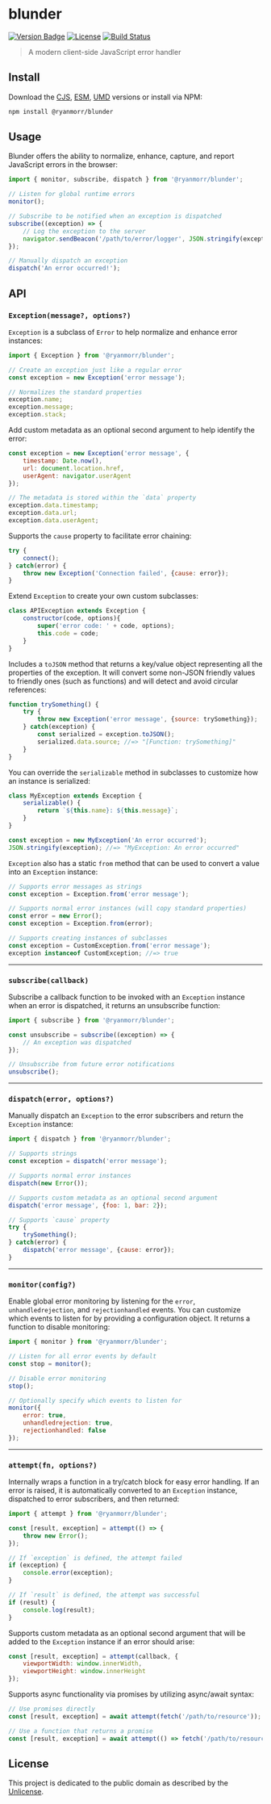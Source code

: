 # blunder

[![Version Badge][version-image]][project-url]
[![License][license-image]][license-url]
[![Build Status][build-image]][build-url]

> A modern client-side JavaScript error handler

## Install

Download the [CJS](https://github.com/ryanmorr/blunder/raw/master/dist/cjs/blunder.js), [ESM](https://github.com/ryanmorr/blunder/raw/master/dist/esm/blunder.js), [UMD](https://github.com/ryanmorr/blunder/raw/master/dist/umd/blunder.js) versions or install via NPM:

```sh
npm install @ryanmorr/blunder
```

## Usage

Blunder offers the ability to normalize, enhance, capture, and report JavaScript errors in the browser:

```javascript
import { monitor, subscribe, dispatch } from '@ryanmorr/blunder';

// Listen for global runtime errors
monitor();

// Subscribe to be notified when an exception is dispatched
subscribe((exception) => {
    // Log the exception to the server
    navigator.sendBeacon('/path/to/error/logger', JSON.stringify(exception));
});

// Manually dispatch an exception
dispatch('An error occurred!');
```

## API

### `Exception(message?, options?)`

`Exception` is a subclass of `Error` to help normalize and enhance error instances:

```javascript
import { Exception } from '@ryanmorr/blunder';

// Create an exception just like a regular error
const exception = new Exception('error message');

// Normalizes the standard properties
exception.name;
exception.message;
exception.stack;
```

Add custom metadata as an optional second argument to help identify the error:

```javascript
const exception = new Exception('error message', {
    timestamp: Date.now(),
    url: document.location.href,
    userAgent: navigator.userAgent
});

// The metadata is stored within the `data` property
exception.data.timestamp;
exception.data.url;
exception.data.userAgent;
```

Supports the `cause` property to facilitate error chaining:

```javascript
try {
    connect();
} catch(error) {
    throw new Exception('Connection failed', {cause: error});
}
```

Extend `Exception` to create your own custom subclasses:

```javascript
class APIException extends Exception {
    constructor(code, options){
        super('error code: ' + code, options);
        this.code = code;
    }
}
```

Includes a `toJSON` method that returns a key/value object representing all the properties of the exception. It will convert some non-JSON friendly values to friendly ones (such as functions) and will detect and avoid circular references:

```javascript
function trySomething() {
    try {
        throw new Exception('error message', {source: trySomething});
    } catch(exception) {
        const serialized = exception.toJSON();
        serialized.data.source; //=> "[Function: trySomething]"
    }
}
```

You can override the `serializable` method in subclasses to customize how an instance is serialized:

```javascript
class MyException extends Exception {
    serializable() {
        return `${this.name}: ${this.message}`;
    }
}

const exception = new MyException('An error occurred');
JSON.stringify(exception); //=> "MyException: An error occurred"
```

`Exception` also has a static `from` method that can be used to convert a value into an `Exception` instance:

```javascript
// Supports error messages as strings
const exception = Exception.from('error message');

// Supports normal error instances (will copy standard properties)
const error = new Error();
const exception = Exception.from(error);

// Supports creating instances of subclasses
const exception = CustomException.from('error message');
exception instanceof CustomException; //=> true
```

------

### `subscribe(callback)`

Subscribe a callback function to be invoked with an `Exception` instance when an error is dispatched, it returns an unsubscribe function:

```javascript
import { subscribe } from '@ryanmorr/blunder';

const unsubscribe = subscribe((exception) => {
    // An exception was dispatched
});

// Unsubscribe from future error notifications
unsubscribe();
```

------

### `dispatch(error, options?)`

Manually dispatch an `Exception` to the error subscribers and return the `Exception` instance:

```javascript
import { dispatch } from '@ryanmorr/blunder';

// Supports strings
const exception = dispatch('error message');

// Supports normal error instances
dispatch(new Error());

// Supports custom metadata as an optional second argument
dispatch('error message', {foo: 1, bar: 2});

// Supports `cause` property
try {
    trySomething();
} catch(error) {
    dispatch('error message', {cause: error});
}
```

------

### `monitor(config?)`

Enable global error monitoring by listening for the `error`, `unhandledrejection`, and `rejectionhandled` events. You can customize which events to listen for by providing a configuration object. It returns a function to disable monitoring:

```javascript
import { monitor } from '@ryanmorr/blunder';

// Listen for all error events by default
const stop = monitor();

// Disable error monitoring
stop();

// Optionally specify which events to listen for
monitor({
    error: true,
    unhandledrejection: true,
    rejectionhandled: false
});
```

------

### `attempt(fn, options?)`

Internally wraps a function in a try/catch block for easy error handling. If an error is raised, it is automatically converted to an `Exception` instance, dispatched to error subscribers, and then returned:

```javascript
import { attempt } from '@ryanmorr/blunder';

const [result, exception] = attempt(() => {
    throw new Error();
});

// If `exception` is defined, the attempt failed
if (exception) {
    console.error(exception);
}

// If `result` is defined, the attempt was successful
if (result) {
    console.log(result);
}
```

Supports custom metadata as an optional second argument that will be added to the `Exception` instance if an error should arise:

```javascript
const [result, exception] = attempt(callback, {
    viewportWidth: window.innerWidth,
    viewportHeight: window.innerHeight
});
```

Supports async functionality via promises by utilizing async/await syntax:

```javascript
// Use promises directly
const [result, exception] = await attempt(fetch('/path/to/resource'));

// Use a function that returns a promise
const [result, exception] = await attempt(() => fetch('/path/to/resource'));
```


## License

This project is dedicated to the public domain as described by the [Unlicense](http://unlicense.org/).

[project-url]: https://github.com/ryanmorr/blunder
[version-image]: https://img.shields.io/github/package-json/v/ryanmorr/blunder?color=blue&style=flat-square
[build-url]: https://github.com/ryanmorr/blunder/actions
[build-image]: https://img.shields.io/github/actions/workflow/status/ryanmorr/blunder/node.js.yml?style=flat-square
[license-image]: https://img.shields.io/github/license/ryanmorr/blunder?color=blue&style=flat-square
[license-url]: UNLICENSE